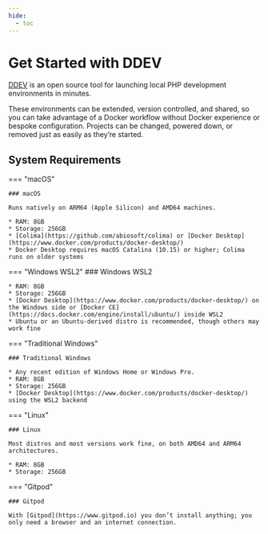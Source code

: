 ```yaml
---
hide:
  - toc
---
```


# Get Started with DDEV

[DDEV](https://github.com/drud/ddev) is an open source tool for launching local PHP development environments in minutes.

These environments can be extended, version controlled, and shared, so you can take advantage of a Docker workflow without Docker experience or bespoke configuration. Projects can be changed, powered down, or removed just as easily as they’re started.

## System Requirements

=== "macOS"

    ### macOS
    
    Runs natively on ARM64 (Apple Silicon) and AMD64 machines.

    * RAM: 8GB
    * Storage: 256GB
    * [Colima](https://github.com/abiosoft/colima) or [Docker Desktop](https://www.docker.com/products/docker-desktop/)
    * Docker Desktop requires macOS Catalina (10.15) or higher; Colima runs on older systems

=== "Windows WSL2"
    ### Windows WSL2

    * RAM: 8GB
    * Storage: 256GB
    * [Docker Desktop](https://www.docker.com/products/docker-desktop/) on the Windows side or [Docker CE](https://docs.docker.com/engine/install/ubuntu/) inside WSL2
    * Ubuntu or an Ubuntu-derived distro is recommended, though others may work fine

=== "Traditional Windows"

    ### Traditional Windows

    * Any recent edition of Windows Home or Windows Pro.
    * RAM: 8GB
    * Storage: 256GB
    * [Docker Desktop](https://www.docker.com/products/docker-desktop/) using the WSL2 backend

=== "Linux"

    ### Linux

    Most distros and most versions work fine, on both AMD64 and ARM64 architectures.

    * RAM: 8GB
    * Storage: 256GB

=== "Gitpod"

    ### Gitpod

    With [Gitpod](https://www.gitpod.io) you don’t install anything; you only need a browser and an internet connection.
